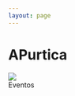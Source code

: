 ```yaml
---
layout: page
---
```


# APurtica


 <div style="width: 100%; overflow: hidden;">
     <div class="main"> 
      <img src="https://asofiafonso.github.io/apurtica/assets/images/welcome.jpeg">
     </div>
     <div class="events"> 
     Eventos 
     </div>
</div>

